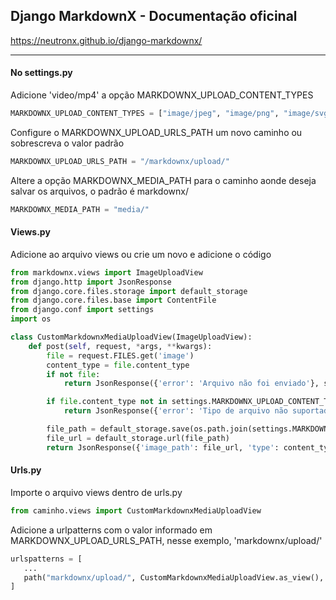 ## Django MarkdownX - Documentação oficinal 

https://neutronx.github.io/django-markdownx/

_____

#### No settings.py

Adicione 'video/mp4' a opção MARKDOWNX_UPLOAD_CONTENT_TYPES

```python
MARKDOWNX_UPLOAD_CONTENT_TYPES = ["image/jpeg", "image/png", "image/svg+xml", "video/mp4"]
```

Configure o MARKDOWNX_UPLOAD_URLS_PATH um novo caminho ou sobrescreva o valor padrão

```python
MARKDOWNX_UPLOAD_URLS_PATH = "/markdownx/upload/"
```

Altere a opção MARKDOWNX_MEDIA_PATH para o caminho aonde deseja salvar os arquivos, o padrão é markdownx/

```python
MARKDOWNX_MEDIA_PATH = "media/"
```

#### Views.py

Adicione ao arquivo views ou crie um novo e adicione o código

```python
from markdownx.views import ImageUploadView
from django.http import JsonResponse
from django.core.files.storage import default_storage
from django.core.files.base import ContentFile
from django.conf import settings
import os

class CustomMarkdownxMediaUploadView(ImageUploadView):
    def post(self, request, *args, **kwargs):
        file = request.FILES.get('image')
        content_type = file.content_type
        if not file:
            return JsonResponse({'error': 'Arquivo não foi enviado'}, status=400)

        if file.content_type not in settings.MARKDOWNX_UPLOAD_CONTENT_TYPES:
            return JsonResponse({'error': 'Tipo de arquivo não suportado'}, status=400)

        file_path = default_storage.save(os.path.join(settings.MARKDOWNX_MEDIA_PATH, file.name), ContentFile(file.read()))
        file_url = default_storage.url(file_path)
        return JsonResponse({'image_path': file_url, 'type': content_type}, status=200)
```

#### Urls.py

Importe o arquivo views dentro de urls.py 

```python
from caminho.views import CustomMarkdownxMediaUploadView
```

Adicione a urlpatterns com o valor informado em MARKDOWNX_UPLOAD_URLS_PATH, nesse exemplo, 'markdownx/upload/'

```python
urlspatterns = [
   ...
   path("markdownx/upload/", CustomMarkdownxMediaUploadView.as_view(), name="markdownx_upload"),
]
```





